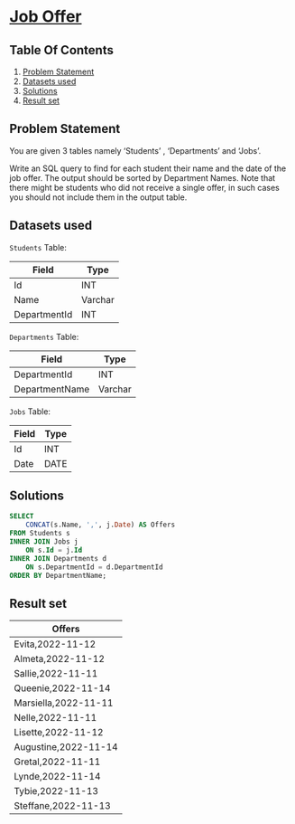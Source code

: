 # [Job Offer](https://www.interviewbit.com/problems/job-offer/)

## Table Of Contents
1. [Problem Statement]()
2. [Datasets used]()
3. [Solutions]()
4. [Result set]()

## Problem Statement

You are given 3 tables namely ‘Students’ , ‘Departments’ and ‘Jobs’.

Write an SQL query to find for each student their name and the date of the job offer. The output should be sorted by Department Names. Note that there might be students who did not receive a single offer, in such cases you should not include them in the output table.

## Datasets used

```Students``` Table:

| Field        | Type    |
| ------------ | ------- |
| Id           | INT     |
| Name         | Varchar |
| DepartmentId | INT     |

```Departments``` Table:

| Field          | Type    |
| -------------- | ------- |
| DepartmentId   | INT     |
| DepartmentName | Varchar |

```Jobs``` Table:

| Field | Type |
| ----- | ---- |
| Id    | INT  |
| Date  | DATE |

## Solutions

```sql
SELECT
    CONCAT(s.Name, ',', j.Date) AS Offers
FROM Students s
INNER JOIN Jobs j
    ON s.Id = j.Id
INNER JOIN Departments d
    ON s.DepartmentId = d.DepartmentId
ORDER BY DepartmentName;
```

## Result set

| **Offers**           |
| -------------------- |
| Evita,2022-11-12     |
| Almeta,2022-11-12    |
| Sallie,2022-11-11    |
| Queenie,2022-11-14   |
| Marsiella,2022-11-11 |
| Nelle,2022-11-11     |
| Lisette,2022-11-12   |
| Augustine,2022-11-14 |
| Gretal,2022-11-11    |
| Lynde,2022-11-14     |
| Tybie,2022-11-13     |
| Steffane,2022-11-13  |